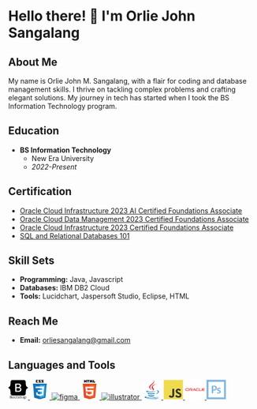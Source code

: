 # Hello there! 👋 I'm Orlie John Sangalang

## About Me

My name is Orlie John M. Sangalang, with a flair for coding and database management skills. I thrive on tackling complex problems and crafting elegant solutions. My journey in tech has started when I took the BS Information Technology program.

## Education

- **BS Information Technology**
  - New Era University
  - *2022-Present*

## Certification

- [Oracle Cloud Infrastructure 2023 AI Certified Foundations Associate](https://catalog-education.oracle.com/pls/certview/sharebadge?id=9B0E7BD2B23EF251A7B1C036FFB2C2A1CBD97C6EB1AC07B5D63162FA6D5D9800&fbclid=IwAR1uVsHIfSaK-QGcT5oPRouhOkmwL8ueN9WkrgRFuFEoyDUfQPm8FHWhWig)
- [Oracle Cloud Data Management 2023 Certified Foundations Associate](https://catalog-education.oracle.com/pls/certview/sharebadge?id=070B0D69DF2F0C430A6F00F11689EA686ADBA1F7AFFE8DE6677502310D0D0127&fbclid=IwAR0RzVZEmydf70EZBctTWwa3cD1Ddo4O8F7dMcEXhLKRkFi4ZJLLkBYYh-w)
- [Oracle Cloud Infrastructure 2023 Certified Foundations Associate](https://catalog-education.oracle.com/pls/certview/sharebadge?id=73933D9EE10A652753DCD91D7E5C3C8D10D260682D4D64F7ECBD34EF35304E0F&fbclid=IwAR276cs7hyTCklz-CWDwiMsgMRK8pPPm8Pt2sK6m16xZBHAsCkm_2nzAP-U)
- [SQL and Relational Databases 101](https://courses.cognitiveclass.ai/certificates/9d64ed82d15d429898ca316689979a8c)

## Skill Sets

- **Programming:** Java, Javascript
- **Databases:** IBM DB2 Cloud
- **Tools:** Lucidchart, Jaspersoft Studio, Eclipse, HTML

## Reach Me

- **Email:** orliesangalang@gmail.com

## Languages and Tools
<p align="left"> <a href="https://getbootstrap.com" target="_blank" rel="noreferrer"> <img src="https://raw.githubusercontent.com/devicons/devicon/master/icons/bootstrap/bootstrap-plain-wordmark.svg" alt="bootstrap" width="40" height="40"/> </a> <a href="https://www.w3schools.com/css/" target="_blank" rel="noreferrer"> <img src="https://raw.githubusercontent.com/devicons/devicon/master/icons/css3/css3-original-wordmark.svg" alt="css3" width="40" height="40"/> </a> <a href="https://www.figma.com/" target="_blank" rel="noreferrer"> <img src="https://www.vectorlogo.zone/logos/figma/figma-icon.svg" alt="figma" width="40" height="40"/> </a> <a href="https://www.w3.org/html/" target="_blank" rel="noreferrer"> <img src="https://raw.githubusercontent.com/devicons/devicon/master/icons/html5/html5-original-wordmark.svg" alt="html5" width="40" height="40"/> </a> <a href="https://www.adobe.com/in/products/illustrator.html" target="_blank" rel="noreferrer"> <img src="https://www.vectorlogo.zone/logos/adobe_illustrator/adobe_illustrator-icon.svg" alt="illustrator" width="40" height="40"/> </a> <a href="https://www.java.com" target="_blank" rel="noreferrer"> <img src="https://raw.githubusercontent.com/devicons/devicon/master/icons/java/java-original.svg" alt="java" width="40" height="40"/> </a> <a href="https://developer.mozilla.org/en-US/docs/Web/JavaScript" target="_blank" rel="noreferrer"> <img src="https://raw.githubusercontent.com/devicons/devicon/master/icons/javascript/javascript-original.svg" alt="javascript" width="40" height="40"/> </a> <a href="https://www.oracle.com/" target="_blank" rel="noreferrer"> <img src="https://raw.githubusercontent.com/devicons/devicon/master/icons/oracle/oracle-original.svg" alt="oracle" width="40" height="40"/> </a> <a href="https://www.photoshop.com/en" target="_blank" rel="noreferrer"> <img src="https://raw.githubusercontent.com/devicons/devicon/master/icons/photoshop/photoshop-line.svg" alt="photoshop" width="40" height="40"/> </a> </p>

